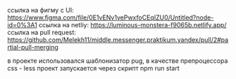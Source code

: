 ссылка на фигму с UI: https://www.figma.com/file/0E1vENv1yePwxfoCEqIZU0/Untitled?node-id=0%3A1
ссылка на netliy: https://luminous-monstera-f9065b.netlify.app/
ссылка на pull request: https://github.com/Melekh11/middle.messenger.praktikum.yandex/pull/2#partial-pull-merging

в проекте использовался шаблонизатор pug, в качестве препроцессора css - less
проект запускается через скрипт npm run start 
